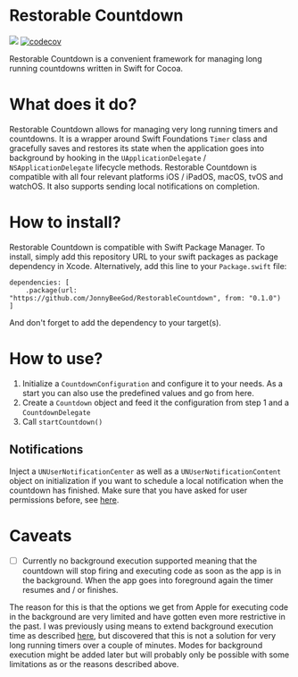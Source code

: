 # Restorable Countdown

![](https://github.com/JonnyBeeGod/RestorableCountdown/workflows/Swift/badge.svg)
[![codecov](https://codecov.io/gh/JonnyBeeGod/RestorableCountdown/branch/master/graph/badge.svg?token=y21zGNAsLL)](https://codecov.io/gh/JonnyBeeGod/RestorableCountdown)

Restorable Countdown is a convenient framework for managing long running countdowns written in Swift for Cocoa. 

# What does it do?
Restorable Countdown allows for managing very long running timers and countdowns. It is a wrapper around Swift Foundations `Timer` class and gracefully saves and restores its state when the application goes into background by hooking in the `UApplicationDelegate` / `NSApplicationDelegate` lifecycle methods. Restorable Countdown is compatible with all four relevant platforms iOS / iPadOS, macOS, tvOS and watchOS. It also supports sending local notifications on completion. 

# How to install?
Restorable Countdown is compatible with Swift Package Manager. To install, simply add this repository URL to your swift packages as package dependency in Xcode. 
Alternatively, add this line to your `Package.swift` file:

```
dependencies: [
    .package(url: "https://github.com/JonnyBeeGod/RestorableCountdown", from: "0.1.0")
]
```

And don't forget to add the dependency to your target(s). 

# How to use?
1. Initialize a `CountdownConfiguration` and configure it to your needs. As a start you can also use the predefined values and go from here.
2. Create a `Countdown` object and feed it the configuration from step 1 and a `CountdownDelegate`
3. Call `startCountdown()` 

## Notifications
Inject a `UNUserNotificationCenter` as well as a `UNUserNotificationContent` object on initialization if you want to schedule a local notification when the countdown has finished. Make sure that you have asked for user permissions before, see [here](https://developer.apple.com/documentation/usernotifications/asking_permission_to_use_notifications).

# Caveats
- [ ] Currently no background execution supported meaning that the countdown will stop firing and executing code as soon as the app is in the background. When the app goes into foreground again the timer resumes and / or finishes. 

The reason for this is that the options we get from Apple for executing code in the background are very limited and have gotten even more restrictive in the past. I was previously using means to extend background execution time as described [here](https://developer.apple.com/documentation/uikit/app_and_environment/scenes/preparing_your_ui_to_run_in_the_background/extending_your_app_s_background_execution_time), but discovered that this is not a solution for very long running timers over a couple of minutes. Modes for background execution might be added later but will probably only be possible with some limitations as or the reasons described above. 
